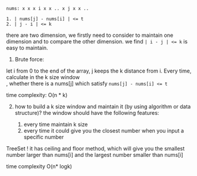 ```
nums: x x x i x x .. x j x x ..

1. | nums[j] - nums[i] | <= t
2. | j - i | <= k
```

there are two dimension, we firstly need to consider to maintain one dimension and to compare the other dimension.
we find `| i - j | <= k` is easy to maintain. 

1. Brute force:

let i from 0 to the end of the array, j keeps the k distance from i. Every time, calculate in the k size window  
, whether there is a nums[j] which satisfy `nums[j] - nums[i] <= t` 

time complexity: O(n * k)


2. how to build a k size window and maintain it (by using algorithm or data structure)?
the window should have the following features:
    
    1. every time maintain k size
    2. every time it could give you the closest number when you input a specific number 


TreeSet ! 
it has ceiling and floor method, which will give you the smallest number larger than nums[i] and 
the largest number smaller than nums[i]   

time complexity O(n* logk)